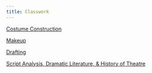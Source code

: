 ```yaml
---
title: Classwork
---
```


[Costume Construction](./CostumeConstruction)

[Makeup](./Makeup)

[Drafting](./Drafting)

[Script Analysis, Dramatic Literature, & History of Theatre](./Script)